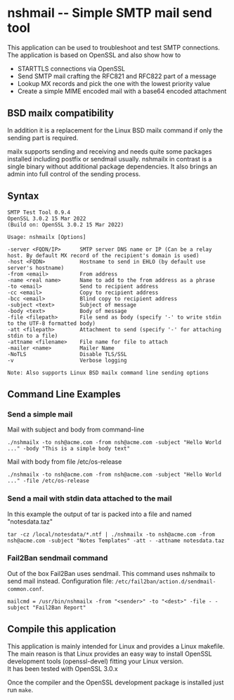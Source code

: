
# nshmail -- Simple SMTP mail send tool


This application can be used to troubleshoot and test SMTP connections.  
The application is based on OpenSSL and also show how to

- STARTTLS connections via OpenSSL
- Send SMTP mail crafting the RFC821 and RFC822 part of a message
- Lookup MX records and pick the one with the lowest priority value
- Create a simple MIME encoded mail with a base64 encoded attachment

## BSD mailx compatibility

In addition it is a replacement for the Linux BSD mailx command if only the sending part is required.

mailx supports sending and receiving and needs quite some packages installed including postfix or sendmail usually.
nshmailx in contrast is a single binary without additional package dependencies.
It also brings an admin into full control of the sending process.


## Syntax


```
SMTP Test Tool 0.9.4
OpenSSL 3.0.2 15 Mar 2022
(Build on: OpenSSL 3.0.2 15 Mar 2022)

Usage: nshmailx [Options]

-server <FQDN/IP>      SMTP server DNS name or IP (Can be a relay host. By default MX record of the recipient's domain is used)
-host <FQDN>           Hostname to send in EHLO (by default use server's hostname)
-from <email>          From address
-name <real name>      Name to add to the from address as a phrase
-to <email>            Send to recipient address
-cc <email>            Copy to recipient address
-bcc <email>           Blind copy to recipient address
-subject <text>        Subject of message
-body <text>           Body of message
-file <filepath>       File send as body (specify '-' to write stdin to the UTF-8 formatted body)
-att <filepath>        Attachment to send (specify '-' for attaching stdin to a file)
-attname <filename>    File name for file to attach
-mailer <name>         Mailer Name
-NoTLS                 Disable TLS/SSL
-v                     Verbose logging

Note: Also supports Linux BSD mailx command line sending options
```

## Command Line Examples

### Send a simple mail

Mail with subject and body from command-line

```
./nshmailx -to nsh@acme.com -from nsh@acme.com -subject "Hello World ..." -body "This is a simple body text"
```

Mail with body from file /etc/os-release

```
./nshmailx -to nsh@acme.com -from nsh@acme.com -subject "Hello World ..." -file /etc/os-release
```


### Send a mail with stdin data attached to the mail

In this example the output of tar is packed into a file and named "notesdata.taz"

```
tar -cz /local/notesdata/*.ntf | ./nshmailx -to nsh@acme.com -from nsh@acme.com -subject "Notes Templates" -att - -attname notesdata.taz
```

### Fail2Ban sendmail command

Out of the box Fail2Ban uses sendmail. This command uses nshmailx to send mail instead.
Configuration file: `/etc/fail2ban/action.d/sendmail-common.conf`.


```
mailcmd = /usr/bin/nshmailx -from "<sender>" -to "<dest>" -file - -subject "Fail2Ban Report"
```


## Compile this application

This application is mainly intended for Linux and provides a Linux makefile.  
The main reason is that Linux provides an easy way to install OpenSSL development tools (openssl-devel) fitting your Linux version.  
It has been tested with OpenSSL 3.0.x

Once the compiler and the OpenSSL development package is installed just run `make`.

